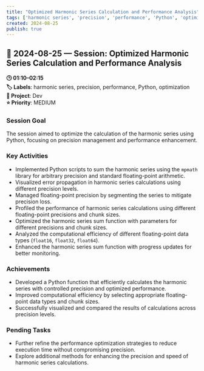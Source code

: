 ```yaml
---
title: "Optimized Harmonic Series Calculation and Performance Analysis"
tags: ['harmonic series', 'precision', 'performance', 'Python', 'optimization']
created: 2024-08-25
publish: true
---
```


## 📅 2024-08-25 — Session: Optimized Harmonic Series Calculation and Performance Analysis

**🕒 01:10–02:15**  
**🏷️ Labels**: harmonic series, precision, performance, Python, optimization  
**📂 Project**: Dev  
**⭐ Priority**: MEDIUM  


### Session Goal
The session aimed to optimize the calculation of the harmonic series using Python, focusing on precision management and performance enhancement.

### Key Activities
- Implemented Python scripts to sum the harmonic series using the `mpmath` library for arbitrary precision and standard floating-point arithmetic.
- Visualized error propagation in harmonic series calculations using different precision levels.
- Managed floating-point precision by segmenting the series to mitigate precision loss.
- Profiled the performance of harmonic series calculations using different floating-point precisions and chunk sizes.
- Optimized the harmonic series sum function with parameters for different precisions and chunk sizes.
- Analyzed the computational efficiency of different floating-point data types (`float16`, `float32`, `float64`).
- Enhanced the harmonic series sum function with progress updates for better monitoring.

### Achievements
- Developed a Python function that efficiently calculates the harmonic series with controlled precision and optimized performance.
- Improved computational efficiency by selecting appropriate floating-point data types and chunk sizes.
- Successfully visualized and compared the results of calculations across precision levels.

### Pending Tasks
- Further refine the performance optimization strategies to reduce execution time without compromising precision.
- Explore additional methods for enhancing the precision and speed of harmonic series calculations.
